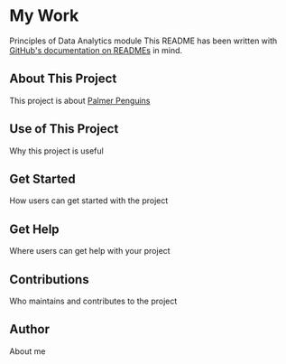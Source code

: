 # My Work

Principles of Data Analytics module
This README has been written with [GitHub's documentation on READMEs](https://docs.github.com/en/repositories/managing-your-repositorys-settings-and-features/customizing-your-repository/about-readmes) in mind.

## About This Project

This project is about [Palmer Penguins](https://allisonhorst.github.io/palmerpenguins/reference/figures/lter_penguins.png)


## Use of This Project

Why this project is useful


## Get Started

How users can get started with the project


## Get Help

Where users can get help with your project


## Contributions


Who maintains and contributes to the project


## Author

About me

